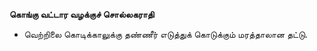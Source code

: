 **கொங்கு வட்டார வழக்குச் சொல்லகராதி**
- வெற்றிலை கொடிக்காலுக்கு தண்ணீர் எடுத்துக் கொடுக்கும் மரத்தாலான தட்டு.

